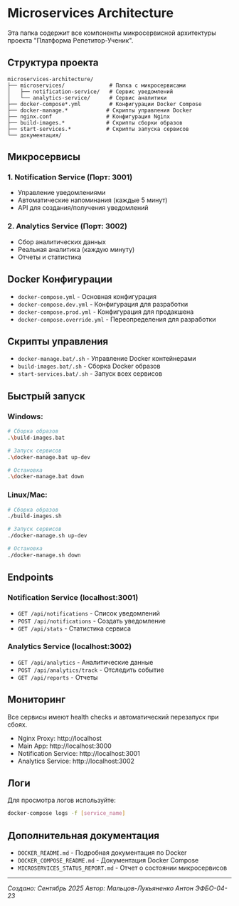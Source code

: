 # Microservices Architecture

Эта папка содержит все компоненты микросервисной архитектуры проекта "Платформа Репетитор-Ученик".

## Структура проекта

```
microservices-architecture/
├── microservices/              # Папка с микросервисами
│   ├── notification-service/   # Сервис уведомлений
│   └── analytics-service/      # Сервис аналитики
├── docker-compose*.yml         # Конфигурации Docker Compose
├── docker-manage.*            # Скрипты управления Docker
├── nginx.conf                 # Конфигурация Nginx
├── build-images.*             # Скрипты сборки образов
├── start-services.*           # Скрипты запуска сервисов
└── документация/
```

## Микросервисы

### 1. Notification Service (Порт: 3001)
- Управление уведомлениями
- Автоматические напоминания (каждые 5 минут)
- API для создания/получения уведомлений

### 2. Analytics Service (Порт: 3002)
- Сбор аналитических данных
- Реальная аналитика (каждую минуту)
- Отчеты и статистика

## Docker Конфигурации

- `docker-compose.yml` - Основная конфигурация
- `docker-compose.dev.yml` - Конфигурация для разработки
- `docker-compose.prod.yml` - Конфигурация для продакшена
- `docker-compose.override.yml` - Переопределения для разработки

## Скрипты управления

- `docker-manage.bat/.sh` - Управление Docker контейнерами
- `build-images.bat/.sh` - Сборка Docker образов
- `start-services.bat/.sh` - Запуск всех сервисов

## Быстрый запуск

### Windows:
```bash
# Сборка образов
.\build-images.bat

# Запуск сервисов
.\docker-manage.bat up-dev

# Остановка
.\docker-manage.bat down
```

### Linux/Mac:
```bash
# Сборка образов
./build-images.sh

# Запуск сервисов
./docker-manage.sh up-dev

# Остановка
./docker-manage.sh down
```

## Endpoints

### Notification Service (localhost:3001)
- `GET /api/notifications` - Список уведомлений
- `POST /api/notifications` - Создать уведомление
- `GET /api/stats` - Статистика сервиса

### Analytics Service (localhost:3002)
- `GET /api/analytics` - Аналитические данные
- `POST /api/analytics/track` - Отследить событие
- `GET /api/reports` - Отчеты

## Мониторинг

Все сервисы имеют health checks и автоматический перезапуск при сбоях.

- Nginx Proxy: http://localhost
- Main App: http://localhost:3000
- Notification Service: http://localhost:3001
- Analytics Service: http://localhost:3002

## Логи

Для просмотра логов используйте:
```bash
docker-compose logs -f [service_name]
```

## Дополнительная документация

- `DOCKER_README.md` - Подробная документация по Docker
- `DOCKER_COMPOSE_README.md` - Документация Docker Compose
- `MICROSERVICES_STATUS_REPORT.md` - Отчет о состоянии микросервисов

---
*Создано: Сентябрь 2025*
*Автор: Мальцов-Лукьяненко Антон ЭФБО-04-23*